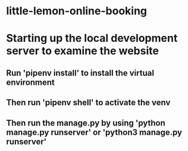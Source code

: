 # little-lemon-online-booking

# Starting up the local development server to examine the website
## Run 'pipenv install' to install the virtual environment
## Then run 'pipenv shell' to activate the venv
## Then run the manage.py by using 'python manage.py runserver' or 'python3 manage.py runserver'